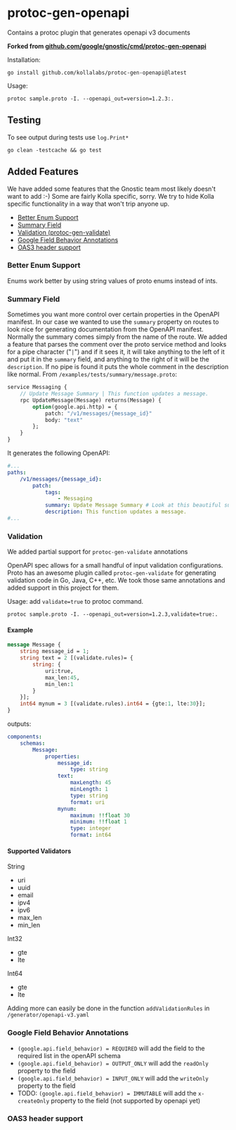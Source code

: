 # protoc-gen-openapi

Contains a protoc plugin that generates openapi v3 documents

**Forked from [github.com/google/gnostic/cmd/protoc-gen-openapi](https://github.com/google/gnostic/tree/main/cmd/protoc-gen-openapi)**

Installation:

    go install github.com/kollalabs/protoc-gen-openapi@latest

Usage:

    protoc sample.proto -I. --openapi_out=version=1.2.3:.

## Testing

To see output during tests use `log.Print*`

```
go clean -testcache && go test
```

## Added Features
We have added some features that the Gnostic team most likely doesn't want to add :-)
Some are fairly Kolla specific, sorry. We try to hide Kolla specific functionality
in a way that won't trip anyone up.

* [Better Enum Support](#better-enum-support)
* [Summary Field](#summary-field)
* [Validation (protoc-gen-validate)](#validation)
* [Google Field Behavior Annotations](#google-field-behavior-annotations)
* [OAS3 header support](#oas3-header-support)

### Better Enum Support
Enums work better by using string values of proto enums instead of ints.

### Summary Field

Sometimes you want more control over certain properties in the OpenAPI manifest. In our
case we wanted to use the `summary` property on routes to look nice for generating
documentation from the OpenAPI manifest. Normally the summary comes simply from the
name of the route. We added a feature that parses the comment over the proto service
method and looks for a pipe character ("`|`") and if it sees it, it will take anything to
the left of it and put it in the `summary` field, and anything to the right of it will
be the `description`. If no pipe is found it puts the whole comment in the description
like normal. From `/examples/tests/summary/message.proto`:

```proto
service Messaging {
    // Update Message Summary | This function updates a message.
    rpc UpdateMessage(Message) returns(Message) {
        option(google.api.http) = {
            patch: "/v1/messages/{message_id}"
            body: "text"
        };
    }
}
```

It generates the following OpenAPI:

```yaml
#...
paths:
    /v1/messages/{message_id}:
        patch:
            tags:
                - Messaging
            summary: Update Message Summary # Look at this beautiful summary...
            description: This function updates a message.
#...
```

### Validation

We added partial support for `protoc-gen-validate` annotations

OpenAPI spec allows for a small handful of input validation configurations.
Proto has an awesome plugin called `protoc-gen-validate` for generating validation code in
Go, Java, C++, etc. We took those same annotations and added support in this project
for them.

Usage: add `validate=true` to protoc command.

`protoc sample.proto -I. --openapi_out=version=1.2.3,validate=true:.`

#### Example

```proto
message Message {
    string message_id = 1;
    string text = 2 [(validate.rules)= {
        string: {
            uri:true,
            max_len:45,
            min_len:1
        }
    }];
    int64 mynum = 3 [(validate.rules).int64 = {gte:1, lte:30}];
}

```

outputs:

```yaml
components:
    schemas:
        Message:
            properties:
                message_id:
                    type: string
                text:
                    maxLength: 45
                    minLength: 1
                    type: string
                    format: uri
                mynum:
                    maximum: !!float 30
                    minimum: !!float 1
                    type: integer
                    format: int64

```

#### Supported Validators

String
- uri
- uuid
- email
- ipv4
- ipv6
- max_len
- min_len

Int32
- gte
- lte

Int64
- gte
- lte

Adding more can easily be done in the function `addValidationRules` in `/generator/openapi-v3.yaml`

### Google Field Behavior Annotations

* `(google.api.field_behavior) = REQUIRED` will add the field to the required list in the openAPI schema
* `(google.api.field_behavior) = OUTPUT_ONLY` will add the `readOnly` property to the field
* `(google.api.field_behavior) = INPUT_ONLY` will add the `writeOnly` property to the field
* TODO: `(google.api.field_behavior) = IMMUTABLE` will add the `x-createOnly` property to the field (not supported by openapi yet)

### OAS3 header support

